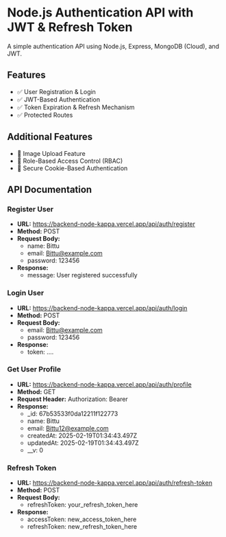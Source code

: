 # Node.js Authentication API with JWT & Refresh Token

A simple authentication API using Node.js, Express, MongoDB (Cloud), and JWT.

## Features

- ✅ User Registration & Login
- ✅ JWT-Based Authentication
- ✅ Token Expiration & Refresh Mechanism
- ✅ Protected Routes

## Additional Features

- 🔹 Image Upload Feature
- 🔹 Role-Based Access Control (RBAC)
- 🔹 Secure Cookie-Based Authentication



## API Documentation

### Register User

- **URL:** https://backend-node-kappa.vercel.app/api/auth/register
- **Method:** POST
- **Request Body:**
  - name: Bittu
  - email: Bittu@example.com
  - password: 123456
- **Response:**
  - message: User registered successfully

### Login User

- **URL:** https://backend-node-kappa.vercel.app/api/auth/login
- **Method:** POST
- **Request Body:**
  - email: Bittu@example.com
  - password: 123456
- **Response:**
  - token: ....

### Get User Profile

- **URL:** https://backend-node-kappa.vercel.app/api/auth/profile
- **Method:** GET
- **Request Header:** Authorization: Bearer <token>
- **Response:**
  - _id: 67b53533f0da12211f122773
  - name: Bittu
  - email: Bittu12@example.com
  - createdAt: 2025-02-19T01:34:43.497Z
  - updatedAt: 2025-02-19T01:34:43.497Z
  - __v: 0
 
### Refresh Token

- **URL:** https://backend-node-kappa.vercel.app/api/auth/refresh-token
- **Method:** POST
- **Request Body:**
  - refreshToken: your_refresh_token_here
- **Response:**
  - accessToken: new_access_token_here
  - refreshToken: new_refresh_token_here
